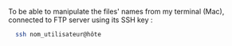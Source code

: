 To be able to manipulate the files' names from my terminal (Mac), connected to FTP server using its SSH key :

```bash
  ssh nom_utilisateur@hôte
